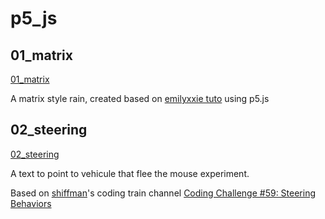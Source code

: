 # p5_js

## 01_matrix

[01_matrix](01_matrix/index.html)

A matrix style rain, created based on [emilyxxie tuto](https://www.youtube.com/watch?v=S1TQCi9axzg) using p5.js

## 02_steering

[02_steering](02_steering/index.html)

A text to point to vehicule that flee the mouse experiment.

Based on [shiffman](https://twitter.com/shiffman)'s coding train channel [Coding Challenge #59: Steering Behaviors](https://www.youtube.com/watch?v=4hA7G3gup-4)